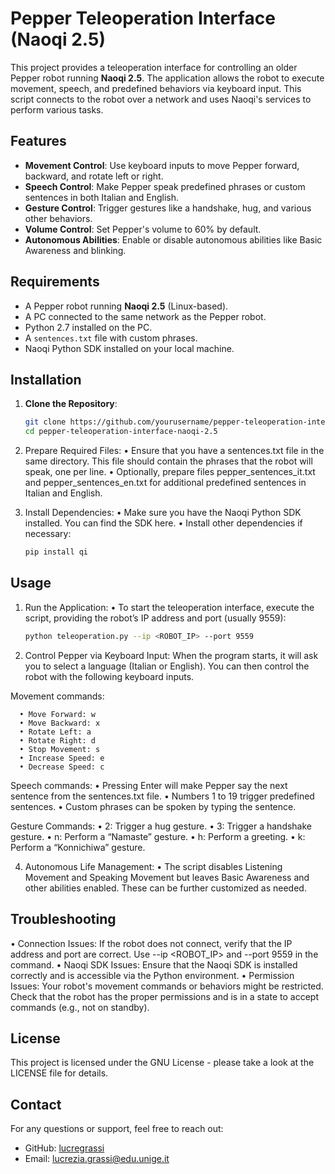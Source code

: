 # Pepper Teleoperation Interface (Naoqi 2.5)

This project provides a teleoperation interface for controlling an older Pepper robot running **Naoqi 2.5**. The application allows the robot to execute movement, speech, and predefined behaviors via keyboard input. This script connects to the robot over a network and uses Naoqi's services to perform various tasks.

## Features

- **Movement Control**: Use keyboard inputs to move Pepper forward, backward, and rotate left or right.
- **Speech Control**: Make Pepper speak predefined phrases or custom sentences in both Italian and English.
- **Gesture Control**: Trigger gestures like a handshake, hug, and various other behaviors.
- **Volume Control**: Set Pepper's volume to 60% by default.
- **Autonomous Abilities**: Enable or disable autonomous abilities like Basic Awareness and blinking.

## Requirements

- A Pepper robot running **Naoqi 2.5** (Linux-based).
- A PC connected to the same network as the Pepper robot.
- Python 2.7 installed on the PC.
- A `sentences.txt` file with custom phrases.
- Naoqi Python SDK installed on your local machine.

## Installation

1. **Clone the Repository**:
   ```bash
   git clone https://github.com/yourusername/pepper-teleoperation-interface-naoqi-2.5.git
   cd pepper-teleoperation-interface-naoqi-2.5
   ```

2.	Prepare Required Files:
	  •	Ensure that you have a sentences.txt file in the same directory. This file should contain the phrases that the robot will speak, one per line.
	  •	Optionally, prepare files pepper_sentences_it.txt and pepper_sentences_en.txt for additional predefined sentences in Italian and English.

3.	Install Dependencies:
	  •	Make sure you have the Naoqi Python SDK installed. You can find the SDK here.
	  •	Install other dependencies if necessary:
  	```bash
    pip install qi
    ```
   
## Usage

1.	Run the Application:
	  •	To start the teleoperation interface, execute the script, providing the robot’s IP address and port (usually 9559):
  	```bash
    python teleoperation.py --ip <ROBOT_IP> --port 9559
    ```

3. Control Pepper via Keyboard Input:
When the program starts, it will ask you to select a language (Italian or English). You can then control the robot with the following keyboard inputs.

Movement commands:

	  •	Move Forward: w
	  •	Move Backward: x
	  •	Rotate Left: a
	  •	Rotate Right: d
	  •	Stop Movement: s
	  •	Increase Speed: e
	  •	Decrease Speed: c
Speech commands:
	  •	Pressing Enter will make Pepper say the next sentence from the sentences.txt file.
	  •	Numbers 1 to 19 trigger predefined sentences.
	  •	Custom phrases can be spoken by typing the sentence.

Gesture Commands:
	  •	2: Trigger a hug gesture.
	  •	3: Trigger a handshake gesture.
	  •	n: Perform a “Namaste” gesture.
	  •	h: Perform a greeting.
	  •	k: Perform a “Konnichiwa” gesture.

4.	Autonomous Life Management:
	•	The script disables Listening Movement and Speaking Movement but leaves Basic Awareness and other abilities enabled. These can be further customized as needed.

## Troubleshooting
   •	Connection Issues: If the robot does not connect, verify that the IP address and port are correct. Use --ip <ROBOT_IP> and --port 9559 in the command.
	 •	Naoqi SDK Issues: Ensure that the Naoqi SDK is installed correctly and is accessible via the Python environment.
	 •	Permission Issues: Your robot's movement commands or behaviors might be restricted. Check that the robot has the proper permissions and is in a state to accept commands (e.g., not on standby).

## License

This project is licensed under the GNU License - please take a look at the LICENSE file for details.

## Contact

For any questions or support, feel free to reach out:
  * GitHub: [lucregrassi](https://github.com/lucregrassi)
  * Email: lucrezia.grassi@edu.unige.it


